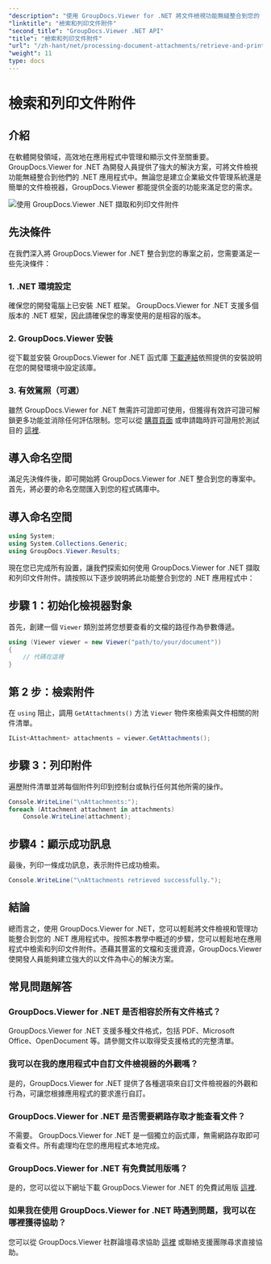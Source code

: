 ```yaml
---
"description": "使用 GroupDocs.Viewer for .NET 將文件檢視功能無縫整合到您的 .NET 應用程式中。輕鬆檢索和列印文件附件。"
"linktitle": "檢索和列印文件附件"
"second_title": "GroupDocs.Viewer .NET API"
"title": "檢索和列印文件附件"
"url": "/zh-hant/net/processing-document-attachments/retrieve-and-print-attachments/"
"weight": 11
type: docs
---
```

# 檢索和列印文件附件

## 介紹
在軟體開發領域，高效地在應用程式中管理和顯示文件至關重要。 GroupDocs.Viewer for .NET 為開發人員提供了強大的解決方案，可將文件檢視功能無縫整合到他們的 .NET 應用程式中。無論您是建立企業級文件管理系統還是簡單的文件檢視器，GroupDocs.Viewer 都能提供全面的功能來滿足您的需求。

![使用 GroupDocs.Viewer .NET 擷取和列印文件附件](/viewer/processing-document-attachments/retrieve-and-print-document-attachments.png)

## 先決條件
在我們深入將 GroupDocs.Viewer for .NET 整合到您的專案之前，您需要滿足一些先決條件：
### 1. .NET 環境設定
確保您的開發電腦上已安裝 .NET 框架。 GroupDocs.Viewer for .NET 支援多個版本的 .NET 框架，因此請確保您的專案使用的是相容的版本。
### 2. GroupDocs.Viewer 安裝
從下載並安裝 GroupDocs.Viewer for .NET 函式庫 [下載連結](https://releases.groupdocs.com/viewer/net/)依照提供的安裝說明在您的開發環境中設定該庫。
### 3. 有效駕照（可選）
雖然 GroupDocs.Viewer for .NET 無需許可證即可使用，但獲得有效許可證可解鎖更多功能並消除任何評估限制。您可以從 [購買頁面](https://purchase.groupdocs.com/buy) 或申請臨時許可證用於測試目的 [這裡](https://purchase。groupdocs.com/temporary-license/).

## 導入命名空間
滿足先決條件後，即可開始將 GroupDocs.Viewer for .NET 整合到您的專案中。首先，將必要的命名空間匯入到您的程式碼庫中。
## 導入命名空間
```csharp
using System;
using System.Collections.Generic;
using GroupDocs.Viewer.Results;
```

現在您已完成所有設置，讓我們探索如何使用 GroupDocs.Viewer for .NET 擷取和列印文件附件。請按照以下逐步說明將此功能整合到您的 .NET 應用程式中：
## 步驟 1：初始化檢視器對象
首先，創建一個 `Viewer` 類別並將您想要查看的文檔的路徑作為參數傳遞。
```csharp
using (Viewer viewer = new Viewer("path/to/your/document"))
{
    // 代碼在這裡
}
```
## 第 2 步：檢索附件
在 `using` 阻止，調用 `GetAttachments()` 方法 `Viewer` 物件來檢索與文件相關的附件清單。
```csharp
IList<Attachment> attachments = viewer.GetAttachments();
```
## 步驟 3：列印附件
遍歷附件清單並將每個附件列印到控制台或執行任何其他所需的操作。
```csharp
Console.WriteLine("\nAttachments:");
foreach (Attachment attachment in attachments)
    Console.WriteLine(attachment);
```
## 步驟4：顯示成功訊息
最後，列印一條成功訊息，表示附件已成功檢索。
```csharp
Console.WriteLine("\nAttachments retrieved successfully.");
```

## 結論
總而言之，使用 GroupDocs.Viewer for .NET，您可以輕鬆將文件檢視和管理功能整合到您的 .NET 應用程式中。按照本教學中概述的步驟，您可以輕鬆地在應用程式中檢索和列印文件附件。憑藉其豐富的文檔和支援資源，GroupDocs.Viewer 使開發人員能夠建立強大的以文件為中心的解決方案。
## 常見問題解答
### GroupDocs.Viewer for .NET 是否相容於所有文件格式？
GroupDocs.Viewer for .NET 支援多種文件格式，包括 PDF、Microsoft Office、OpenDocument 等。請參閱文件以取得受支援格式的完整清單。
### 我可以在我的應用程式中自訂文件檢視器的外觀嗎？
是的，GroupDocs.Viewer for .NET 提供了各種選項來自訂文件檢視器的外觀和行為，可讓您根據應用程式的要求進行自訂。
### GroupDocs.Viewer for .NET 是否需要網路存取才能查看文件？
不需要。 GroupDocs.Viewer for .NET 是一個獨立的函式庫，無需網路存取即可查看文件。所有處理均在您的應用程式本地完成。
### GroupDocs.Viewer for .NET 有免費試用版嗎？
是的，您可以從以下網址下載 GroupDocs.Viewer for .NET 的免費試用版 [這裡](https://releases。groupdocs.com/).
### 如果我在使用 GroupDocs.Viewer for .NET 時遇到問題，我可以在哪裡獲得協助？
您可以從 GroupDocs.Viewer 社群論壇尋求協助 [這裡](https://forum.groupdocs.com/c/viewer/9) 或聯絡支援團隊尋求直接協助。
